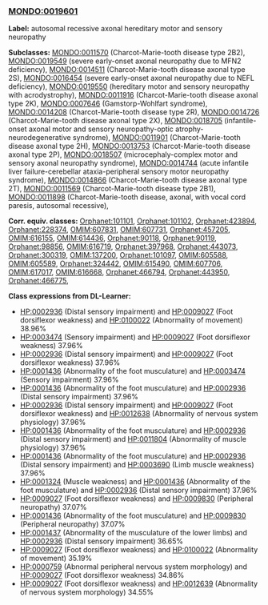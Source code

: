 
### [MONDO:0019601](http://purl.obolibrary.org/obo/MONDO_0019601)
**Label:** autosomal recessive axonal hereditary motor and sensory neuropathy

**Subclasses:** [MONDO:0011570](http://purl.obolibrary.org/obo/MONDO_0011570) (Charcot-Marie-tooth disease type 2B2), [MONDO:0019549](http://purl.obolibrary.org/obo/MONDO_0019549) (severe early-onset axonal neuropathy due to MFN2 deficiency), [MONDO:0014511](http://purl.obolibrary.org/obo/MONDO_0014511) (Charcot-Marie-tooth disease axonal type 2S), [MONDO:0016454](http://purl.obolibrary.org/obo/MONDO_0016454) (severe early-onset axonal neuropathy due to NEFL deficiency), [MONDO:0019550](http://purl.obolibrary.org/obo/MONDO_0019550) (hereditary motor and sensory neuropathy with acrodystrophy), [MONDO:0011916](http://purl.obolibrary.org/obo/MONDO_0011916) (Charcot-Marie-tooth disease axonal type 2K), [MONDO:0007646](http://purl.obolibrary.org/obo/MONDO_0007646) (Gamstorp-Wohlfart syndrome), [MONDO:0014208](http://purl.obolibrary.org/obo/MONDO_0014208) (Charcot-Marie-tooth disease type 2R), [MONDO:0014726](http://purl.obolibrary.org/obo/MONDO_0014726) (Charcot-Marie-tooth disease axonal type 2X), [MONDO:0018705](http://purl.obolibrary.org/obo/MONDO_0018705) (infantile-onset axonal motor and sensory neuropathy-optic atrophy-neurodegenerative syndrome), [MONDO:0011901](http://purl.obolibrary.org/obo/MONDO_0011901) (Charcot-Marie-tooth disease axonal type 2H), [MONDO:0013753](http://purl.obolibrary.org/obo/MONDO_0013753) (Charcot-Marie-tooth disease axonal type 2P), [MONDO:0018507](http://purl.obolibrary.org/obo/MONDO_0018507) (microcephaly-complex motor and sensory axonal neuropathy syndrome), [MONDO:0014744](http://purl.obolibrary.org/obo/MONDO_0014744) (acute infantile liver failure-cerebellar ataxia-peripheral sensory motor neuropathy syndrome), [MONDO:0014866](http://purl.obolibrary.org/obo/MONDO_0014866) (Charcot-Marie-tooth disease axonal type 2T), [MONDO:0011569](http://purl.obolibrary.org/obo/MONDO_0011569) (Charcot-Marie-tooth disease type 2B1), [MONDO:0011898](http://purl.obolibrary.org/obo/MONDO_0011898) (Charcot-Marie-tooth disease, axonal, with vocal cord paresis, autosomal recessive), 

**Corr. equiv. classes:** [Orphanet:101101](http://www.orpha.net/ORDO/Orphanet_101101), [Orphanet:101102](http://www.orpha.net/ORDO/Orphanet_101102), [Orphanet:423894](http://www.orpha.net/ORDO/Orphanet_423894), [Orphanet:228374](http://www.orpha.net/ORDO/Orphanet_228374), [OMIM:607831](http://purl.obolibrary.org/obo/OMIM_607831), [OMIM:607731](http://purl.obolibrary.org/obo/OMIM_607731), [Orphanet:457205](http://www.orpha.net/ORDO/Orphanet_457205), [OMIM:616155](http://purl.obolibrary.org/obo/OMIM_616155), [OMIM:614436](http://purl.obolibrary.org/obo/OMIM_614436), [Orphanet:90118](http://www.orpha.net/ORDO/Orphanet_90118), [Orphanet:90119](http://www.orpha.net/ORDO/Orphanet_90119), [Orphanet:98856](http://www.orpha.net/ORDO/Orphanet_98856), [OMIM:616719](http://purl.obolibrary.org/obo/OMIM_616719), [Orphanet:397968](http://www.orpha.net/ORDO/Orphanet_397968), [Orphanet:443073](http://www.orpha.net/ORDO/Orphanet_443073), [Orphanet:300319](http://www.orpha.net/ORDO/Orphanet_300319), [OMIM:137200](http://purl.obolibrary.org/obo/OMIM_137200), [Orphanet:101097](http://www.orpha.net/ORDO/Orphanet_101097), [OMIM:605588](http://purl.obolibrary.org/obo/OMIM_605588), [OMIM:605589](http://purl.obolibrary.org/obo/OMIM_605589), [Orphanet:324442](http://www.orpha.net/ORDO/Orphanet_324442), [OMIM:615490](http://purl.obolibrary.org/obo/OMIM_615490), [OMIM:607706](http://purl.obolibrary.org/obo/OMIM_607706), [OMIM:617017](http://purl.obolibrary.org/obo/OMIM_617017), [OMIM:616668](http://purl.obolibrary.org/obo/OMIM_616668), [Orphanet:466794](http://www.orpha.net/ORDO/Orphanet_466794), [Orphanet:443950](http://www.orpha.net/ORDO/Orphanet_443950), [Orphanet:466775](http://www.orpha.net/ORDO/Orphanet_466775), 

**Class expressions from DL-Learner:**

- [HP:0002936](http://purl.obolibrary.org/obo/HP_0002936) (Distal sensory impairment) and [HP:0009027](http://purl.obolibrary.org/obo/HP_0009027) (Foot dorsiflexor weakness) and [HP:0100022](http://purl.obolibrary.org/obo/HP_0100022) (Abnormality of movement) 38.96%
- [HP:0003474](http://purl.obolibrary.org/obo/HP_0003474) (Sensory impairment) and [HP:0009027](http://purl.obolibrary.org/obo/HP_0009027) (Foot dorsiflexor weakness) 37.96%
- [HP:0002936](http://purl.obolibrary.org/obo/HP_0002936) (Distal sensory impairment) and [HP:0009027](http://purl.obolibrary.org/obo/HP_0009027) (Foot dorsiflexor weakness) 37.96%
- [HP:0001436](http://purl.obolibrary.org/obo/HP_0001436) (Abnormality of the foot musculature) and [HP:0003474](http://purl.obolibrary.org/obo/HP_0003474) (Sensory impairment) 37.96%
- [HP:0001436](http://purl.obolibrary.org/obo/HP_0001436) (Abnormality of the foot musculature) and [HP:0002936](http://purl.obolibrary.org/obo/HP_0002936) (Distal sensory impairment) 37.96%
- [HP:0002936](http://purl.obolibrary.org/obo/HP_0002936) (Distal sensory impairment) and [HP:0009027](http://purl.obolibrary.org/obo/HP_0009027) (Foot dorsiflexor weakness) and [HP:0012638](http://purl.obolibrary.org/obo/HP_0012638) (Abnormality of nervous system physiology) 37.96%
- [HP:0001436](http://purl.obolibrary.org/obo/HP_0001436) (Abnormality of the foot musculature) and [HP:0002936](http://purl.obolibrary.org/obo/HP_0002936) (Distal sensory impairment) and [HP:0011804](http://purl.obolibrary.org/obo/HP_0011804) (Abnormality of muscle physiology) 37.96%
- [HP:0001436](http://purl.obolibrary.org/obo/HP_0001436) (Abnormality of the foot musculature) and [HP:0002936](http://purl.obolibrary.org/obo/HP_0002936) (Distal sensory impairment) and [HP:0003690](http://purl.obolibrary.org/obo/HP_0003690) (Limb muscle weakness) 37.96%
- [HP:0001324](http://purl.obolibrary.org/obo/HP_0001324) (Muscle weakness) and [HP:0001436](http://purl.obolibrary.org/obo/HP_0001436) (Abnormality of the foot musculature) and [HP:0002936](http://purl.obolibrary.org/obo/HP_0002936) (Distal sensory impairment) 37.96%
- [HP:0009027](http://purl.obolibrary.org/obo/HP_0009027) (Foot dorsiflexor weakness) and [HP:0009830](http://purl.obolibrary.org/obo/HP_0009830) (Peripheral neuropathy) 37.07%
- [HP:0001436](http://purl.obolibrary.org/obo/HP_0001436) (Abnormality of the foot musculature) and [HP:0009830](http://purl.obolibrary.org/obo/HP_0009830) (Peripheral neuropathy) 37.07%
- [HP:0001437](http://purl.obolibrary.org/obo/HP_0001437) (Abnormality of the musculature of the lower limbs) and [HP:0002936](http://purl.obolibrary.org/obo/HP_0002936) (Distal sensory impairment) 36.65%
- [HP:0009027](http://purl.obolibrary.org/obo/HP_0009027) (Foot dorsiflexor weakness) and [HP:0100022](http://purl.obolibrary.org/obo/HP_0100022) (Abnormality of movement) 35.19%
- [HP:0000759](http://purl.obolibrary.org/obo/HP_0000759) (Abnormal peripheral nervous system morphology) and [HP:0009027](http://purl.obolibrary.org/obo/HP_0009027) (Foot dorsiflexor weakness) 34.86%
- [HP:0009027](http://purl.obolibrary.org/obo/HP_0009027) (Foot dorsiflexor weakness) and [HP:0012639](http://purl.obolibrary.org/obo/HP_0012639) (Abnormality of nervous system morphology) 34.55%


